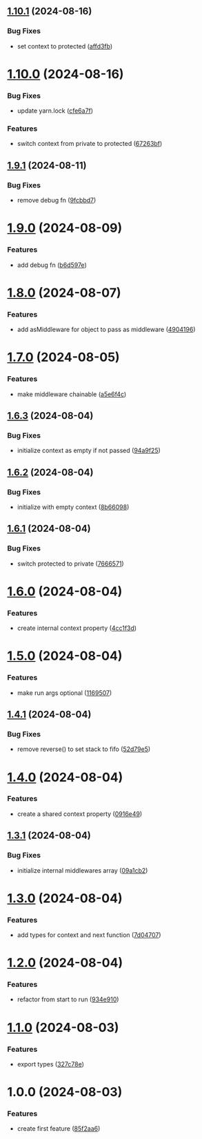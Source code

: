 ## [1.10.1](https://github.com/hive-o/middleware/compare/middleware-v1.10.0...middleware-v1.10.1) (2024-08-16)


### Bug Fixes

* set context to protected ([affd3fb](https://github.com/hive-o/middleware/commit/affd3fb8b9ae8304dfa7b0fc0a754af8e3edb136))

# [1.10.0](https://github.com/hive-o/middleware/compare/middleware-v1.9.1...middleware-v1.10.0) (2024-08-16)


### Bug Fixes

* update yarn.lock ([cfe6a7f](https://github.com/hive-o/middleware/commit/cfe6a7f7c06ce903092469e94eac3ba9b72fd9e7))


### Features

* switch context from private to protected ([67263bf](https://github.com/hive-o/middleware/commit/67263bfd392ef0a5e8f7baf3f7714932bccb68b7))

## [1.9.1](https://github.com/hive-o/middleware/compare/middleware-v1.9.0...middleware-v1.9.1) (2024-08-11)


### Bug Fixes

* remove debug fn ([9fcbbd7](https://github.com/hive-o/middleware/commit/9fcbbd7e27818aa264988d403ce2f0b57f718626))

# [1.9.0](https://github.com/hive-o/middleware/compare/middleware-v1.8.0...middleware-v1.9.0) (2024-08-09)


### Features

* add debug fn ([b6d597e](https://github.com/hive-o/middleware/commit/b6d597ebd1a66eaf8dc61ecd3957383d114ecb94))

# [1.8.0](https://github.com/hive-o/middleware/compare/middleware-v1.7.0...middleware-v1.8.0) (2024-08-07)


### Features

* add asMiddleware for object to pass as middleware ([4904196](https://github.com/hive-o/middleware/commit/4904196a79d2aad142a39181084ef152c5f70782))

# [1.7.0](https://github.com/hive-o/middleware/compare/middleware-v1.6.3...middleware-v1.7.0) (2024-08-05)


### Features

* make middleware chainable ([a5e6f4c](https://github.com/hive-o/middleware/commit/a5e6f4c7028ade17ba96ff9bc0fc356693497322))

## [1.6.3](https://github.com/hive-o/middleware/compare/middleware-v1.6.2...middleware-v1.6.3) (2024-08-04)


### Bug Fixes

* initialize context as empty if not passed ([94a9f25](https://github.com/hive-o/middleware/commit/94a9f251e493a55ee346498da4d0a761a230c698))

## [1.6.2](https://github.com/hive-o/middleware/compare/middleware-v1.6.1...middleware-v1.6.2) (2024-08-04)


### Bug Fixes

* initialize with empty context ([8b66098](https://github.com/hive-o/middleware/commit/8b660980a8c3658baefcc6b00728e0670521f42d))

## [1.6.1](https://github.com/hive-o/middleware/compare/middleware-v1.6.0...middleware-v1.6.1) (2024-08-04)


### Bug Fixes

* switch protected to private ([7666571](https://github.com/hive-o/middleware/commit/7666571e451262789b7f0f2b085144aa8924c400))

# [1.6.0](https://github.com/hive-o/middleware/compare/middleware-v1.5.0...middleware-v1.6.0) (2024-08-04)


### Features

* create internal context property ([4cc1f3d](https://github.com/hive-o/middleware/commit/4cc1f3d4038f162018f858cc6ca1d7002c045064))

# [1.5.0](https://github.com/hive-o/middleware/compare/middleware-v1.4.1...middleware-v1.5.0) (2024-08-04)


### Features

* make run args optional ([1169507](https://github.com/hive-o/middleware/commit/1169507e8aadf49478824008336b7779285a4c7a))

## [1.4.1](https://github.com/hive-o/middleware/compare/middleware-v1.4.0...middleware-v1.4.1) (2024-08-04)


### Bug Fixes

* remove reverse() to set stack to fifo ([52d79e5](https://github.com/hive-o/middleware/commit/52d79e589ab191e00e8e4081fc5d6cec34230aa8))

# [1.4.0](https://github.com/hive-o/middleware/compare/middleware-v1.3.1...middleware-v1.4.0) (2024-08-04)


### Features

* create a shared context property ([0916e49](https://github.com/hive-o/middleware/commit/0916e49ff442338aab9796a93ff97874501111a3))

## [1.3.1](https://github.com/hive-o/middleware/compare/middleware-v1.3.0...middleware-v1.3.1) (2024-08-04)


### Bug Fixes

* initialize internal middlewares array ([09a1cb2](https://github.com/hive-o/middleware/commit/09a1cb259b7b56f24adde65208979c586e22d51c))

# [1.3.0](https://github.com/hive-o/middleware/compare/middleware-v1.2.0...middleware-v1.3.0) (2024-08-04)


### Features

* add types for context and next function ([7d04707](https://github.com/hive-o/middleware/commit/7d047072742e786494b6a633d2275d84746f97cd))

# [1.2.0](https://github.com/hive-o/middleware/compare/middleware-v1.1.0...middleware-v1.2.0) (2024-08-04)


### Features

* refactor from start to run ([934e910](https://github.com/hive-o/middleware/commit/934e910328dc8c742106ae9b30254355c66c2438))

# [1.1.0](https://github.com/hive-o/middleware/compare/middleware-v1.0.0...middleware-v1.1.0) (2024-08-03)


### Features

* export types ([327c78e](https://github.com/hive-o/middleware/commit/327c78ea41c89a0e66e4abe2ff5ed71a1e4734bb))

# 1.0.0 (2024-08-03)


### Features

* create first feature ([85f2aa6](https://github.com/hive-o/middleware/commit/85f2aa6d9bac89d213b6bcee0e75703c4aaa77f5))
